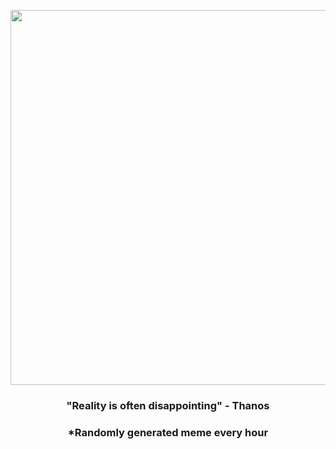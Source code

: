 <p align="center">
        <img src="https://i.redd.it/ekzwu21k6yx91.jpg" width="600" height="600">
        </p>
        <h3 align="center">"Reality is often disappointing" - Thanos</h3>
        <h3 align="center">*Randomly generated meme every hour</h3>
    